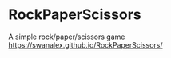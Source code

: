 # RockPaperScissors
A simple rock/paper/scissors game
https://swanalex.github.io/RockPaperScissors/
